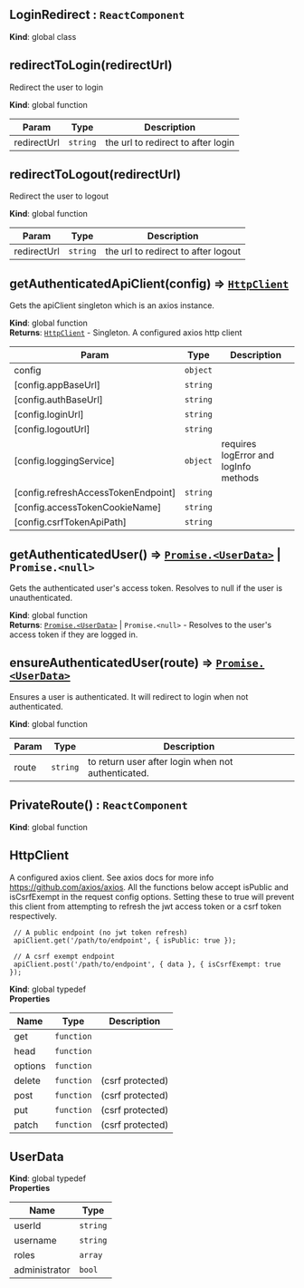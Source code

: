 <a name="LoginRedirect"></a>

## LoginRedirect : <code>ReactComponent</code>
**Kind**: global class  
<a name="redirectToLogin"></a>

## redirectToLogin(redirectUrl)
Redirect the user to login

**Kind**: global function  

| Param | Type | Description |
| --- | --- | --- |
| redirectUrl | <code>string</code> | the url to redirect to after login |

<a name="redirectToLogout"></a>

## redirectToLogout(redirectUrl)
Redirect the user to logout

**Kind**: global function  

| Param | Type | Description |
| --- | --- | --- |
| redirectUrl | <code>string</code> | the url to redirect to after logout |

<a name="getAuthenticatedApiClient"></a>

## getAuthenticatedApiClient(config) ⇒ [<code>HttpClient</code>](#HttpClient)
Gets the apiClient singleton which is an axios instance.

**Kind**: global function  
**Returns**: [<code>HttpClient</code>](#HttpClient) - Singleton. A configured axios http client  

| Param | Type | Description |
| --- | --- | --- |
| config | <code>object</code> |  |
| [config.appBaseUrl] | <code>string</code> |  |
| [config.authBaseUrl] | <code>string</code> |  |
| [config.loginUrl] | <code>string</code> |  |
| [config.logoutUrl] | <code>string</code> |  |
| [config.loggingService] | <code>object</code> | requires logError and logInfo methods |
| [config.refreshAccessTokenEndpoint] | <code>string</code> |  |
| [config.accessTokenCookieName] | <code>string</code> |  |
| [config.csrfTokenApiPath] | <code>string</code> |  |

<a name="getAuthenticatedUser"></a>

## getAuthenticatedUser() ⇒ [<code>Promise.&lt;UserData&gt;</code>](#UserData) \| <code>Promise.&lt;null&gt;</code>
Gets the authenticated user's access token. Resolves to null if the user is unauthenticated.

**Kind**: global function  
**Returns**: [<code>Promise.&lt;UserData&gt;</code>](#UserData) \| <code>Promise.&lt;null&gt;</code> - Resolves to the user's access token if they are logged in.  
<a name="ensureAuthenticatedUser"></a>

## ensureAuthenticatedUser(route) ⇒ [<code>Promise.&lt;UserData&gt;</code>](#UserData)
Ensures a user is authenticated. It will redirect to login when not authenticated.

**Kind**: global function  

| Param | Type | Description |
| --- | --- | --- |
| route | <code>string</code> | to return user after login when not authenticated. |

<a name="PrivateRoute"></a>

## PrivateRoute() : <code>ReactComponent</code>
**Kind**: global function  
<a name="HttpClient"></a>

## HttpClient
A configured axios client. See axios docs for more
info https://github.com/axios/axios. All the functions
below accept isPublic and isCsrfExempt in the request
config options. Setting these to true will prevent this
client from attempting to refresh the jwt access token
or a csrf token respectively.

```
 // A public endpoint (no jwt token refresh)
 apiClient.get('/path/to/endpoint', { isPublic: true });
```

```
 // A csrf exempt endpoint
 apiClient.post('/path/to/endpoint', { data }, { isCsrfExempt: true });
```

**Kind**: global typedef  
**Properties**

| Name | Type | Description |
| --- | --- | --- |
| get | <code>function</code> |  |
| head | <code>function</code> |  |
| options | <code>function</code> |  |
| delete | <code>function</code> | (csrf protected) |
| post | <code>function</code> | (csrf protected) |
| put | <code>function</code> | (csrf protected) |
| patch | <code>function</code> | (csrf protected) |

<a name="UserData"></a>

## UserData
**Kind**: global typedef  
**Properties**

| Name | Type |
| --- | --- |
| userId | <code>string</code> | 
| username | <code>string</code> | 
| roles | <code>array</code> | 
| administrator | <code>bool</code> | 

